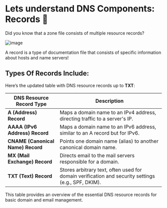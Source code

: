 # Lets understand DNS Components: Records 🚀

Did you know that a zone file consists of multiple resource records?

![image](https://github.com/user-attachments/assets/f2273d8d-16ac-4a6e-93cb-3b50530bb93a)

A record is a type of documentation file that consists of specific information about hosts and name servers!

## Types Of Records Include: 

Here’s the updated table with DNS resource records up to **TXT**:

| **DNS Resource Record Type** | **Description**                                                                 |
|------------------------------|---------------------------------------------------------------------------------|
| **A (Address) Record**        | Maps a domain name to an IPv4 address, directing traffic to a server's IP.      |
| **AAAA (IPv6 Address) Record**| Maps a domain name to an IPv6 address, similar to an A record but for IPv6.     |
| **CNAME (Canonical Name) Record** | Points one domain name (alias) to another canonical domain name.              |
| **MX (Mail Exchange) Record** | Directs email to the mail servers responsible for a domain.                     |
| **TXT (Text) Record**         | Stores arbitrary text, often used for domain verification and security settings (e.g., SPF, DKIM). |

This table provides an overview of the essential DNS resource records for basic domain and email management.
